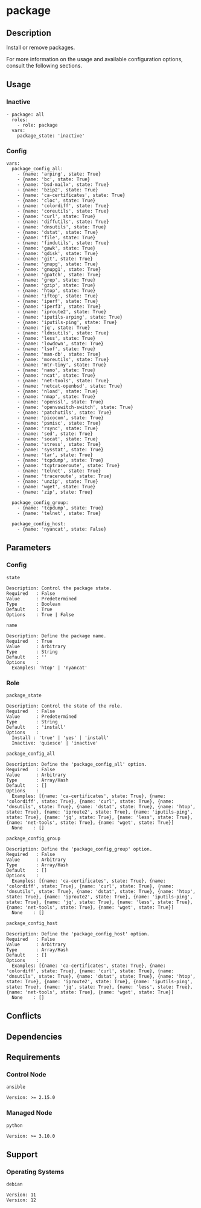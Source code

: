 # package

## Description

Install or remove packages.

For more information on the usage and available configuration options,
consult the following sections.

## Usage

### Inactive

```
- package: all
  roles:
    - role: package
  vars:
    package_state: 'inactive'
```

### Config

```
vars:
  package_config_all:
    - {name: 'arping', state: True}
    - {name: 'bc', state: True}
    - {name: 'bsd-mailx', state: True}
    - {name: 'bzip2', state: True}
    - {name: 'ca-certificates', state: True}
    - {name: 'cloc', state: True}
    - {name: 'colordiff', state: True}
    - {name: 'coreutils', state: True}
    - {name: 'curl', state: True}
    - {name: 'diffutils', state: True}
    - {name: 'dnsutils', state: True}
    - {name: 'dstat', state: True}
    - {name: 'file', state: True}
    - {name: 'findutils', state: True}
    - {name: 'gawk', state: True}
    - {name: 'gdisk', state: True}
    - {name: 'git', state: True}
    - {name: 'gnupg', state: True}
    - {name: 'gnupg1', state: True}
    - {name: 'gpatch', state: True}
    - {name: 'grep', state: True}
    - {name: 'gzip', state: True}
    - {name: 'htop', state: True}
    - {name: 'iftop', state: True}
    - {name: 'iperf', state: True}
    - {name: 'iperf3', state: True}
    - {name: 'iproute2', state: True}
    - {name: 'iputils-arping', state: True}
    - {name: 'iputils-ping', state: True}
    - {name: 'jq', state: True}
    - {name: 'ldnsutils', state: True}
    - {name: 'less', state: True}
    - {name: 'lowdown', state: True}
    - {name: 'lsof', state: True}
    - {name: 'man-db', state: True}
    - {name: 'moreutils', state: True}
    - {name: 'mtr-tiny', state: True}
    - {name: 'nano', state: True}
    - {name: 'ncat', state: True}
    - {name: 'net-tools', state: True}
    - {name: 'netcat-openbsd', state: True}
    - {name: 'nload', state: True}
    - {name: 'nmap', state: True}
    - {name: 'openssl', state: True}
    - {name: 'openvswitch-switch', state: True}
    - {name: 'patchutils', state: True}
    - {name: 'picocom', state: True}
    - {name: 'psmisc', state: True}
    - {name: 'rsync', state: True}
    - {name: 'sed', state: True}
    - {name: 'socat', state: True}
    - {name: 'stress', state: True}
    - {name: 'sysstat', state: True}
    - {name: 'tar', state: True}
    - {name: 'tcpdump', state: True}
    - {name: 'tcptraceroute', state: True}
    - {name: 'telnet', state: True}
    - {name: 'traceroute', state: True}
    - {name: 'unzip', state: True}
    - {name: 'wget', state: True}
    - {name: 'zip', state: True}

  package_config_group:
    - {name: 'tcpdump', state: True}
    - {name: 'telnet', state: True}

  package_config_host:
    - {name: 'nyancat', state: False}
```

## Parameters

### Config

`state`

    Description: Control the package state.
    Required   : False
    Value      : Predetermined
    Type       : Boolean
    Default    : True
    Options    : True | False

`name`

    Description: Define the package name.
    Required   : True
    Value      : Arbitrary
    Type       : String
    Default    : ''
    Options    :
      Examples: 'htop' | 'nyancat'

### Role

`package_state`

    Description: Control the state of the role.
    Required   : False
    Value      : Predetermined
    Type       : String
    Default    : 'install'
    Options    :
      Install : 'true' | 'yes' | 'install'
      Inactive: 'quiesce' | 'inactive'

`package_config_all`

    Description: Define the 'package_config_all' option.
    Required   : False
    Value      : Arbitrary
    Type       : Array/Hash
    Default    : []
    Options    :
      Examples: [{name: 'ca-certificates', state: True}, {name: 'colordiff', state: True}, {name: 'curl', state: True}, {name: 'dnsutils', state: True}, {name: 'dstat', state: True}, {name: 'htop', state: True}, {name: 'iproute2', state: True}, {name: 'iputils-ping', state: True}, {name: 'jq', state: True}, {name: 'less', state: True}, {name: 'net-tools', state: True}, {name: 'wget', state: True}]
      None    : []

`package_config_group`

    Description: Define the 'package_config_group' option.
    Required   : False
    Value      : Arbitrary
    Type       : Array/Hash
    Default    : []
    Options    :
      Examples: [{name: 'ca-certificates', state: True}, {name: 'colordiff', state: True}, {name: 'curl', state: True}, {name: 'dnsutils', state: True}, {name: 'dstat', state: True}, {name: 'htop', state: True}, {name: 'iproute2', state: True}, {name: 'iputils-ping', state: True}, {name: 'jq', state: True}, {name: 'less', state: True}, {name: 'net-tools', state: True}, {name: 'wget', state: True}]
      None    : []

`package_config_host`

    Description: Define the 'package_config_host' option.
    Required   : False
    Value      : Arbitrary
    Type       : Array/Hash
    Default    : []
    Options    :
      Examples: [{name: 'ca-certificates', state: True}, {name: 'colordiff', state: True}, {name: 'curl', state: True}, {name: 'dnsutils', state: True}, {name: 'dstat', state: True}, {name: 'htop', state: True}, {name: 'iproute2', state: True}, {name: 'iputils-ping', state: True}, {name: 'jq', state: True}, {name: 'less', state: True}, {name: 'net-tools', state: True}, {name: 'wget', state: True}]
      None    : []

## Conflicts

## Dependencies

## Requirements

### Control Node

`ansible`

    Version: >= 2.15.0

### Managed Node

`python`

    Version: >= 3.10.0

## Support

### Operating Systems

`debian`

    Version: 11
    Version: 12
